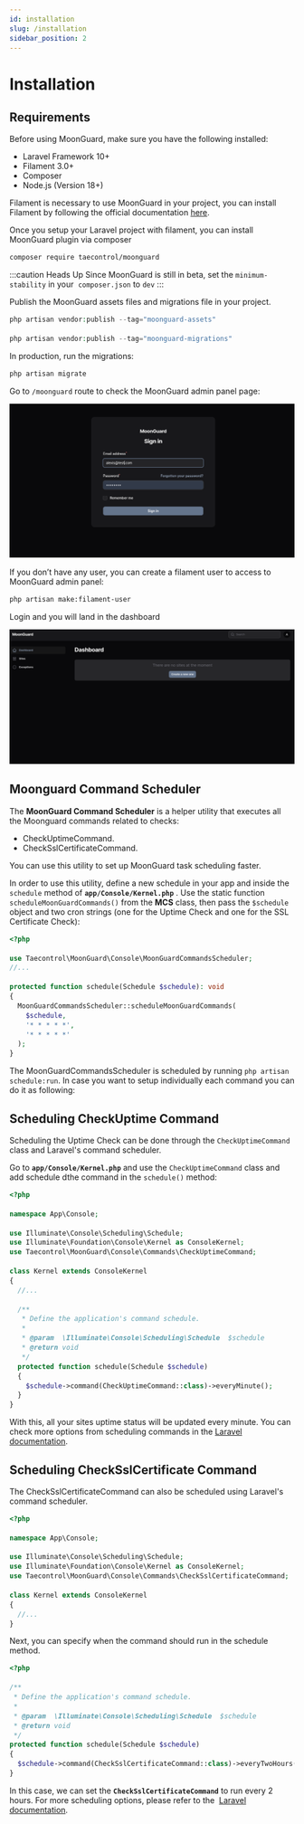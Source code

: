 ```yaml
---
id: installation
slug: /installation
sidebar_position: 2
---
```


# Installation

## Requirements

Before using MoonGuard, make sure you have the following installed:

- Laravel Framework 10+
- Filament 3.0+
- Composer
- Node.js (Version 18+)

Filament is necessary to use MoonGuard in your project, you can install Filament
by following the official documentation [here](https://filamentphp.com/docs/3.x/panels/installation).


Once you setup your Laravel project with filament, you can install MoonGuard
plugin via composer

```bash
composer require taecontrol/moonguard
```

:::caution Heads Up
Since MoonGuard is still in beta, set the `minimum-stability` in your 
`composer.json` to `dev`
:::

Publish the MoonGuard assets files and migrations file in your project.

```php
php artisan vendor:publish --tag="moonguard-assets"

php artisan vendor:publish --tag="moonguard-migrations"
```

In production, run the migrations:

```bash
php artisan migrate
```

Go to `/moonguard` route to check the MoonGuard admin panel page:

![login](./installation/login.png)

If you don’t have any user, you can create a filament user to access to MoonGuard
admin panel:

```bash
php artisan make:filament-user
```

 Login and you will land in the dashboard

![dashboard](./installation/dashboard.png)

## Moonguard Command Scheduler

The **MoonGuard Command Scheduler** is a helper utility that executes all the
Moonguard commands related to checks:

- CheckUptimeCommand.
- CheckSslCertificateCommand.

You can use this utility to set up MoonGuard task scheduling faster.

In order to use this utility, define a new schedule in your app and inside the
`schedule` method of **`app/Console/Kernel.php`** . Use the static function
`scheduleMoonGuardCommands()` from the **MCS** class, then pass the `$schedule`
object and two cron strings (one for the Uptime Check and one for the SSL
Certificate Check):

```php
<?php

use Taecontrol\MoonGuard\Console\MoonGuardCommandsScheduler;
//...

protected function schedule(Schedule $schedule): void
{
  MoonGuardCommandsScheduler::scheduleMoonGuardCommands(
    $schedule,
    '* * * * *',
    '* * * * *'
  );
}
```
The MoonGuardCommandsScheduler is scheduled by running `php artisan schedule:run`.
In case you want to setup individually each command  you can do it as following:

## Scheduling CheckUptime Command

Scheduling the Uptime Check can be done through the `CheckUptimeCommand` class
and Laravel's command scheduler.

Go to **`app/Console/Kernel.php`** and use the `CheckUptimeCommand` class and
add schedule dthe command in the `schedule()` method:

```php
<?php

namespace App\Console;

use Illuminate\Console\Scheduling\Schedule;
use Illuminate\Foundation\Console\Kernel as ConsoleKernel;
use Taecontrol\MoonGuard\Console\Commands\CheckUptimeCommand;

class Kernel extends ConsoleKernel
{
  //...

  /**
   * Define the application's command schedule.
   *
   * @param  \Illuminate\Console\Scheduling\Schedule  $schedule
   * @return void
   */
  protected function schedule(Schedule $schedule)
  {
    $schedule->command(CheckUptimeCommand::class)->everyMinute();
  }
}
```

With this, all your sites uptime status will be updated every minute. You can
check more options from scheduling commands in the
[Laravel documentation](https://laravel.com/docs/10.x/scheduling#schedule-frequency-options).

## Scheduling CheckSslCertificate Command

The CheckSslCertificateCommand can also be scheduled using Laravel's command scheduler.

```php
<?php

namespace App\Console;

use Illuminate\Console\Scheduling\Schedule;
use Illuminate\Foundation\Console\Kernel as ConsoleKernel;
use Taecontrol\MoonGuard\Console\Commands\CheckSslCertificateCommand;

class Kernel extends ConsoleKernel
{
  //...
}
```

Next, you can specify when the command should run in the schedule method.

```php
<?php

/**
 * Define the application's command schedule.
 *
 * @param  \Illuminate\Console\Scheduling\Schedule  $schedule
 * @return void
 */
protected function schedule(Schedule $schedule)
{
  $schedule->command(CheckSslCertificateCommand::class)->everyTwoHours();
}
```

In this case, we can set the **`CheckSslCertificateCommand`** to run every
2 hours. For more scheduling options, please refer to the 
[Laravel documentation](https://laravel.com/docs/10.x/scheduling#schedule-frequency-options).
